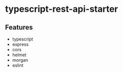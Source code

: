 # typescript-rest-api-starter

## Features

- typescript
- express
- cors
- helmet
- morgan
- eslint
